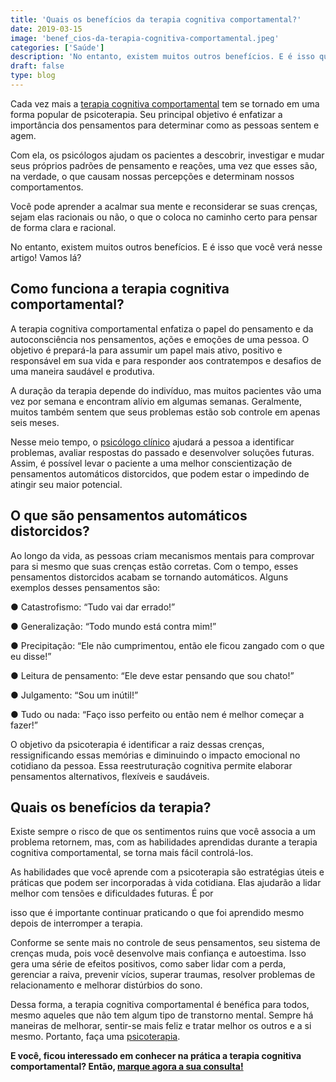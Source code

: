 ```yaml
---
title: 'Quais os benefícios da terapia cognitiva comportamental?'
date: 2019-03-15
image: 'benef_cios-da-terapia-cognitiva-comportamental.jpeg'
categories: ['Saúde']
description: 'No entanto, existem muitos outros benefícios. E é isso que você verá nesse artigo! Vamos lá?'
draft: false
type: blog
---
```


Cada vez mais a [terapia cognitiva comportamental](/como-funciona-a-terapia-cognitiva-comportamental/) tem se tornado em uma forma popular de psicoterapia. Seu principal objetivo é enfatizar a importância dos pensamentos para determinar como as pessoas sentem e agem.

Com ela, os psicólogos ajudam os pacientes a descobrir, investigar e mudar seus próprios padrões de pensamento e reações, uma vez que esses são, na verdade, o que causam nossas percepções e determinam nossos comportamentos.

Você pode aprender a acalmar sua mente e reconsiderar se suas crenças, sejam elas racionais ou não, o que o coloca no caminho certo para pensar de forma clara e racional.

No entanto, existem muitos outros benefícios. E é isso que você verá nesse artigo! Vamos lá?

## Como funciona a terapia cognitiva comportamental?

A terapia cognitiva comportamental enfatiza o papel do pensamento e da autoconsciência nos pensamentos, ações e emoções de uma pessoa. O objetivo é prepará-la para assumir um papel mais ativo, positivo e responsável em sua vida e para responder aos contratempos e desafios de uma maneira saudável e produtiva.

A duração da terapia depende do indivíduo, mas muitos pacientes vão uma vez por semana e encontram alívio em algumas semanas. Geralmente, muitos também sentem que seus problemas estão sob controle em apenas seis meses.

Nesse meio tempo, o [psicólogo clínico](/pra-que-serve-um-psicologo-clinico/) ajudará a pessoa a identificar problemas, avaliar respostas do passado e desenvolver soluções futuras. Assim, é possível levar o paciente a uma melhor conscientização de pensamentos automáticos distorcidos, que podem estar o impedindo de atingir seu maior potencial.

## O que são pensamentos automáticos distorcidos?

Ao longo da vida, as pessoas criam mecanismos mentais para comprovar para si mesmo que suas crenças estão corretas. Com o tempo, esses pensamentos distorcidos acabam se tornando automáticos. Alguns exemplos desses pensamentos são:

● Catastrofismo: “Tudo vai dar errado!”

● Generalização: “Todo mundo está contra mim!”

● Precipitação: “Ele não cumprimentou, então ele ficou zangado com o que eu disse!”

● Leitura de pensamento: “Ele deve estar pensando que sou chato!”

● Julgamento: “Sou um inútil!”

● Tudo ou nada: “Faço isso perfeito ou então nem é melhor começar a fazer!”

O objetivo da psicoterapia é identificar a raiz dessas crenças, ressignificando essas memórias e diminuindo o impacto emocional no cotidiano da pessoa. Essa reestruturação cognitiva permite elaborar pensamentos alternativos, flexíveis e saudáveis.

## Quais os benefícios da terapia?

Existe sempre o risco de que os sentimentos ruins que você associa a um problema retornem, mas, com as habilidades aprendidas durante a terapia cognitiva comportamental, se torna mais fácil controlá-los.

As habilidades que você aprende com a psicoterapia são estratégias úteis e práticas que podem ser incorporadas à vida cotidiana. Elas ajudarão a lidar melhor com tensões e dificuldades futuras. É por

isso que é importante continuar praticando o que foi aprendido mesmo depois de interromper a terapia.

Conforme se sente mais no controle de seus pensamentos, seu sistema de crenças muda, pois você desenvolve mais confiança e autoestima. Isso gera uma série de efeitos positivos, como saber lidar com a perda, gerenciar a raiva, prevenir vícios, superar traumas, resolver problemas de relacionamento e melhorar distúrbios do sono.

Dessa forma, a terapia cognitiva comportamental é benéfica para todos, mesmo aqueles que não tem algum tipo de transtorno mental. Sempre há maneiras de melhorar, sentir-se mais feliz e tratar melhor os outros e a si mesmo. Portanto, faça uma [psicoterapia](/quanto-tempo-dura-psicoterapia/).

**E você, ficou interessado em conhecer na prática a terapia cognitiva comportamental? Então, [marque agora a sua consulta!](/contato/)**
